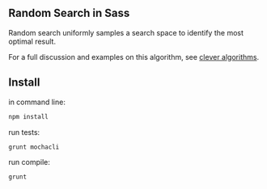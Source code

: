 ## Random Search in Sass

Random search uniformly samples a search space to identify the most optimal result.

For a full discussion and examples on this algorithm, see [clever algorithms](http://www.cleveralgorithms.com/nature-inspired/stochastic/random_search.html).

## Install

in command line:

```bash
npm install
```

run tests:

```bash
grunt mochacli
```

run compile:

```bash
grunt
```
